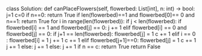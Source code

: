 class Solution:
def canPlaceFlowers(self, flowerbed: List[int], n: int) -> bool:
j=1
c=0
if n==0:
return True
if len(flowerbed)==1 and flowerbed[0]== 0 and n==1:
return True
for i in range(len(flowerbed)):
if j < len(flowerbed):
if flowerbed[i] == 1 and flowerbed[j] == 0:
j += 1
elif flowerbed[i] == 0 and flowerbed[j] == 0:
if j+1 == len(flowerbed):
flowerbed[j] = 1
c += 1
elif i == 0 :
flowerbed[i] = 1
j += 1
c += 1
elif flowerbed[j+1]==0:
flowerbed[j] = 1
c += 1
j += 1
else:
j += 1
else:
j += 1
if n == c:
return True
return False